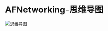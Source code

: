 # AFNetworking-思维导图
![思维导图](https://github.com/Fly-Sunshine-J/AFNetworking-/raw/master/AFNetworking学习/AFNetworking-/思维导图.png)
